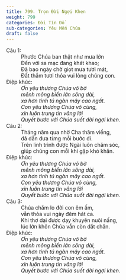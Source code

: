 ```yaml
---
title: 799. Trọn Đời Ngợi Khen
weight: 799
categories: Đời Tín Đồ
sub-categories: Yêu Mến Chúa
draft: false
---
```

<dl><dt>Câu 1:</dt><dd data-verse="1">Phước Chúa ban thật như mưa lớn <br/>Đến với sa mạc đang khát khao; <br/>Đã bao ngày chờ giọt mưa tươi mát, <br/>Đất thắm tươi thỏa vui lòng chúng con. </dd><dt>Điệp khúc:</dt><dd data-chorus="1"><em>Ơn yêu thương Chúa vô bờ <br/>mênh mông biển lớn sông dài, <br/>xa hơn tinh tú ngàn mây cao ngất. <br/>Con yêu thương Chúa vô cùng, <br/>xin luôn trung tín vâng lời <br/>Quyết bước với Chúa suốt đời ngợi khen. </em></dd><dt>Câu 2:</dt><dd data-verse="2">Tháng năm qua nhờ Cha thăm viếng, <br/>đã dẫn đưa từng mỗi bước đi. <br/>Trên linh trình được Ngài luôn chăm sóc, <br/>giúp chúng con mỗi khi gặp khó khăn. </dd><dt>Điệp khúc:</dt><dd data-chorus="1"><em>Ơn yêu thương Chúa vô bờ <br/>mênh mông biển lớn sông dài, <br/>xa hơn tinh tú ngàn mây cao ngất. <br/>Con yêu thương Chúa vô cùng, <br/>xin luôn trung tín vâng lời <br/>Quyết bước với Chúa suốt đời ngợi khen. </em></dd><dt>Câu 3:</dt><dd data-verse="3">Chúa chăm lo đời con êm ấm, <br/>vẫn thỏa vui ngày đêm hát ca. <br/>Khi thơ dại được dạy khuyên nuôi nấng, <br/>lúc lớn khôn Chúa vẫn còn dắt chăn. </dd><dt>Điệp khúc:</dt><dd data-chorus="1"><em>Ơn yêu thương Chúa vô bờ <br/>mênh mông biển lớn sông dài, <br/>xa hơn tinh tú ngàn mây cao ngất. <br/>Con yêu thương Chúa vô cùng, <br/>xin luôn trung tín vâng lời <br/>Quyết bước với Chúa suốt đời ngợi khen. </em></dd></dl>